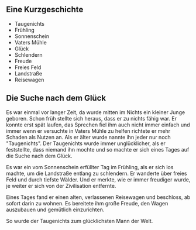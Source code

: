 ## Eine Kurzgeschichte

- Taugenichts
- Frühling
- Sonnenschein
- Vaters Mühle
- Glück
- Schlendern
- Freude
- Freies Feld
- Landstraße
- Reisewagen

## Die Suche nach dem Glück
Es war einmal vor langer Zeit, da wurde mitten im Nichts ein kleiner Junge
geboren. Schon früh stellte sich heraus, dass er zu nichts fähig war. Er konnte
erst spät laufen, das Sprechen fiel ihm auch nicht immer einfach und immer
wenn er versuchte in Vaters Mühle zu helfen richtete er mehr Schaden als
Nutzen an. Als er älter wurde nannte ihn jeder nur noch "Taugenichts".
Der Taugenichts wurde immer unglücklicher, als er feststellte, dass niemand
ihn mochte und so machte er sich eines Tages auf die Suche nach dem Glück.

Es war ein vom Sonnenschein erfüllter Tag im Frühling, als er sich los machte,
um die Landstraße entlang zu schlendern. Er wanderte über freies Feld und durch
tiefste Wälder. Und er merkte, wie er immer freudiger wurde, je weiter er sich
von der Zivilisation entfernte.

Eines Tages fand er einen alten, verlassenen Reisewagen und beschloss, ab
sofort darin zu wohnen. Es bereitete ihm große Freude, den Wagen auszubauen
und gemütlich einzurichten.

So wurde der Taugenichts zum glücklichsten Mann der Welt.

